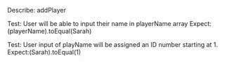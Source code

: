 Describe: addPlayer

Test: User will be able to input their name in playerName array
Expect:(playerName).toEqual(Sarah)

Test: User input of playName will be assigned an ID number starting at 1.
Expect:(Sarah).toEqual(1)

